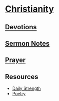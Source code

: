 # [Christianity](https://benklassen77.github.io)

## [Devotions](devotions.md)

## [Sermon Notes](sermonnotes.md)

## [Prayer](https://www.challies.com/wp-content/uploads/take-words-with-you.pdf)

## Resources

- [Daily Strength](https://benklassen77.github.io/documents/fun/christian/dailystrength.pdf)
- [Poetry](https://benklassen77.github.io/documents/fun/christian/oldechristianpoems.pdf)
